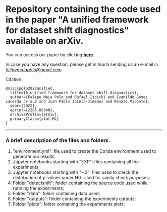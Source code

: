 # Repository containing the code used in the paper "A unified framework for dataset shift diagnostics" available on arXiv.

You can access our paper by clicking [**here**](https://arxiv.org/abs/2205.08340). 

In case you have any question, please get in touch sending us an e-mail in *felipemaiapolo@gmail.com*.

Citation:

    @misc{polo2022unified,
      title={A unified framework for dataset shift diagnostics}, 
      author={Felipe Maia Polo and Rafael Izbicki and Evanildo Gomes Lacerda Jr au2 and Juan Pablo Ibieta-Jimenez and Renato Vicente},
      year={2022},
      eprint={2205.08340},
      archivePrefix={arXiv},
      primaryClass={stat.ML}
    }

--------------

### A brief description of the files and folders. 

1. "environment.yml": file used to create the Conda environment used to generate our results;
2. Jupyter notebooks starting with "EXP": files containing all the experiments;
3. Jupyter notebooks starting with "H0": files used to check the distribution of p-values under H0. Used for sanity check purposes;
4. Folder "detectshift": folder containing the source code used while running the experiments;
5. Folder "data": folder containing data used;
6. Folder "outputs": folder containing the experiments outputs;
7. Folder "plots": folder containing the experiments plots;
